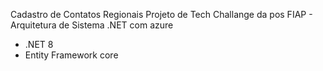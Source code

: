 Cadastro de Contatos Regionais
Projeto de Tech Challange da pos FIAP - Arquitetura de Sistema .NET com azure
- .NET 8
- Entity Framework core
